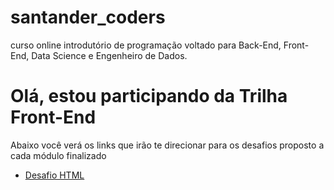 # santander_coders
curso online introdutório de programação voltado para Back-End, Front-End, Data Science e Engenheiro de Dados.

# Olá, estou participando da Trilha Front-End

Abaixo você verá os links que irão te direcionar para os desafios proposto a cada módulo finalizado

* [Desafio HTML](https://userdajheni.github.io/santander_coders/Desafio-HTML/)

